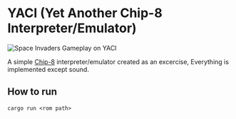 # YACI (Yet Another Chip-8 Interpreter/Emulator)

![Space Invaders Gameplay on YACI](gameplay.gif)

A simple [Chip-8](https://en.wikipedia.org/wiki/CHIP-8) interpreter/emulator created as an excercise, Everything is implemented except sound.

## How to run

`cargo run <rom path>`

